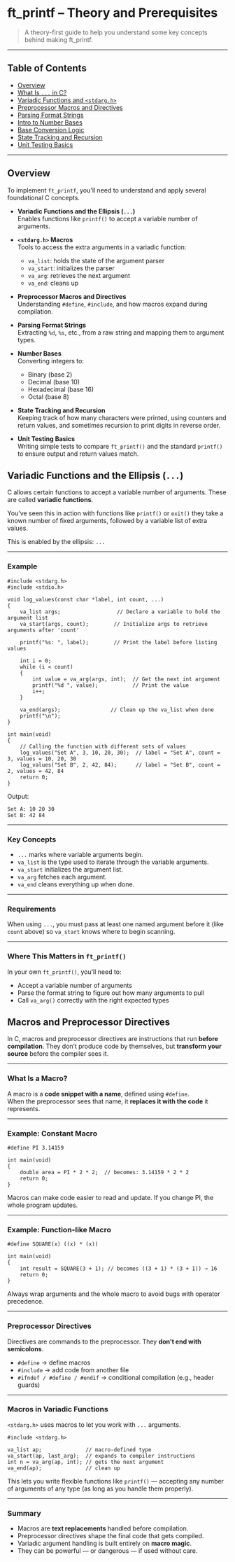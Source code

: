 # ft_printf – Theory and Prerequisites

> A theory-first guide to help you understand some key concepts behind making ft_printf.

---

## Table of Contents

- [Overview](#overview)
- [What Is ```...``` in C?](#what-is--in-c)
- [Variadic Functions and ```<stdarg.h>```](#variadic-functions-and-stdargh)
- [Preprocessor Macros and Directives](#preprocessor-macros-and-directives)
- [Parsing Format Strings](#parsing-format-strings)
- [Intro to Number Bases](#intro-to-number-bases)
- [Base Conversion Logic](#base-conversion-logic)
- [State Tracking and Recursion](#state-tracking-and-recursion)
- [Unit Testing Basics](#unit-testing-basics)
---

## Overview

To implement `ft_printf`, you'll need to understand and apply several foundational C concepts.

- **Variadic Functions and the Ellipsis (`...`)**  
  Enables functions like `printf()` to accept a variable number of arguments.

- **`<stdarg.h>` Macros**  
  Tools to access the extra arguments in a variadic function:
  - ```va_list```: holds the state of the argument parser
  - ```va_start```: initializes the parser
  - ```va_arg```: retrieves the next argument
  - ```va_end```: cleans up

- **Preprocessor Macros and Directives**  
  Understanding ```#define```, ```#include```, and how macros expand during compilation.

- **Parsing Format Strings**  
  Extracting ```%d```, ```%s```, etc., from a raw string and mapping them to argument types.

- **Number Bases**  
  Converting integers to:
  - Binary (base 2)
  - Decimal (base 10)
  - Hexadecimal (base 16)
  - Octal (base 8)

- **State Tracking and Recursion**  
  Keeping track of how many characters were printed, using counters and return values, and sometimes recursion to print digits in reverse order.

- **Unit Testing Basics**  
  Writing simple tests to compare ```ft_printf()``` and the standard ```printf()``` to ensure output and return values match.


## Variadic Functions and the Ellipsis (`...`)

C allows certain functions to accept a variable number of arguments. These are called **variadic functions**.

You’ve seen this in action with functions like ```printf()``` or ```exit()``` they take a known number of fixed arguments, followed by a variable list of extra values.

This is enabled by the ellipsis: ```...```

---

### Example

```
#include <stdarg.h>
#include <stdio.h>

void log_values(const char *label, int count, ...)
{
    va_list args;                  // Declare a variable to hold the argument list
    va_start(args, count);        // Initialize args to retrieve arguments after 'count'

    printf("%s: ", label);        // Print the label before listing values

    int i = 0;
    while (i < count)
    {
        int value = va_arg(args, int);  // Get the next int argument
        printf("%d ", value);           // Print the value
        i++;
    }

    va_end(args);                // Clean up the va_list when done
    printf("\n");
}

int main(void)
{
    // Calling the function with different sets of values
    log_values("Set A", 3, 10, 20, 30);  // label = "Set A", count = 3, values = 10, 20, 30
    log_values("Set B", 2, 42, 84);      // label = "Set B", count = 2, values = 42, 84
    return 0;
}
```

Output:

```
Set A: 10 20 30 
Set B: 42 84
```

---

### Key Concepts

- ```...``` marks where variable arguments begin.
- ```va_list``` is the type used to iterate through the variable arguments.
- ```va_start``` initializes the argument list.
- ```va_arg``` fetches each argument.
- ```va_end``` cleans everything up when done.

---

### Requirements

When using ```...```, you must pass at least one named argument before it (like ```count``` above) so ```va_start``` knows where to begin scanning.

---

### Where This Matters in ```ft_printf()```

In your own ```ft_printf()```, you’ll need to:

- Accept a variable number of arguments
- Parse the format string to figure out how many arguments to pull
- Call ```va_arg()``` correctly with the right expected types


## Macros and Preprocessor Directives

In C, macros and preprocessor directives are instructions that run **before compilation**. They don’t produce code by themselves, but **transform your source** before the compiler sees it.

---

### What Is a Macro?

A macro is a **code snippet with a name**, defined using ```#define```.  
When the preprocessor sees that name, it **replaces it with the code** it represents.

---

### Example: Constant Macro

```
#define PI 3.14159

int main(void)
{
    double area = PI * 2 * 2;  // becomes: 3.14159 * 2 * 2
    return 0;
}
```

Macros can make code easier to read and update. If you change PI, the whole program updates.

---

### Example: Function-like Macro

```
#define SQUARE(x) ((x) * (x))

int main(void)
{
    int result = SQUARE(3 + 1); // becomes ((3 + 1) * (3 + 1)) → 16
    return 0;
}
```

Always wrap arguments and the whole macro to avoid bugs with operator precedence.

---

### Preprocessor Directives

Directives are commands to the preprocessor. They **don’t end with semicolons**.

- ```#define``` → define macros  
- ```#include``` → add code from another file  
- ```#ifndef / #define / #endif``` → conditional compilation (e.g., header guards)

---

### Macros in Variadic Functions

```<stdarg.h>``` uses macros to let you work with ```...``` arguments.

```
#include <stdarg.h>

va_list ap;              // macro-defined type
va_start(ap, last_arg);  // expands to compiler instructions
int n = va_arg(ap, int); // gets the next argument
va_end(ap);              // clean up
```

This lets you write flexible functions like ```printf()``` — accepting any number of arguments of any type (as long as you handle them properly).

---

### Summary

- Macros are **text replacements** handled before compilation.  
- Preprocessor directives shape the final code that gets compiled.  
- Variadic argument handling is built entirely on **macro magic**.  
- They can be powerful — or dangerous — if used without care.


